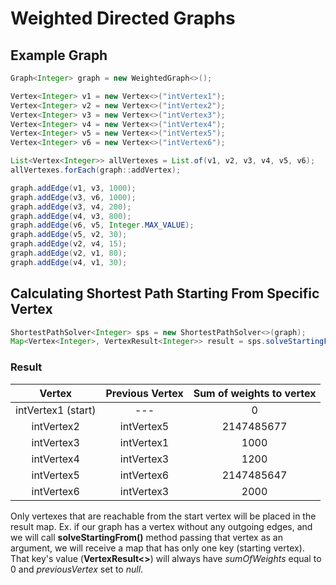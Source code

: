 # Weighted Directed Graphs

## Example Graph

```java
Graph<Integer> graph = new WeightedGraph<>();

Vertex<Integer> v1 = new Vertex<>("intVertex1");
Vertex<Integer> v2 = new Vertex<>("intVertex2");
Vertex<Integer> v3 = new Vertex<>("intVertex3");
Vertex<Integer> v4 = new Vertex<>("intVertex4");
Vertex<Integer> v5 = new Vertex<>("intVertex5");
Vertex<Integer> v6 = new Vertex<>("intVertex6");

List<Vertex<Integer>> allVertexes = List.of(v1, v2, v3, v4, v5, v6);
allVertexes.forEach(graph::addVertex);

graph.addEdge(v1, v3, 1000);
graph.addEdge(v3, v6, 1000);
graph.addEdge(v3, v4, 200);
graph.addEdge(v4, v3, 800);
graph.addEdge(v6, v5, Integer.MAX_VALUE);
graph.addEdge(v5, v2, 30);
graph.addEdge(v2, v4, 15);
graph.addEdge(v2, v1, 80);
graph.addEdge(v4, v1, 30);
```

## Calculating Shortest Path Starting From Specific Vertex

```java
ShortestPathSolver<Integer> sps = new ShortestPathSolver<>(graph);
Map<Vertex<Integer>, VertexResult<Integer>> result = sps.solveStartingFrom(v1);
```
### Result

|       Vertex       | Previous Vertex | Sum of weights to vertex |
|:------------------:|:---------------:|:------------------------:|
| intVertex1 (start) |       ---       |             0            |
|     intVertex2     |    intVertex5   |        2147485677        |
|     intVertex3     |    intVertex1   |           1000           |
|     intVertex4     |    intVertex3   |           1200           |
|     intVertex5     |    intVertex6   |        2147485647        |
|     intVertex6     |    intVertex3   |           2000           |


Only vertexes that are reachable from the start vertex will be placed in the result map.
Ex. if our graph has a vertex without any outgoing edges, and we will call **solveStartingFrom()** method passing that 
vertex as an argument, we will receive a map that has only one key (starting vertex). That key's value (**VertexResult<>**) will always have *sumOfWeights* equal to 0 and *previousVertex* set to *null*.
